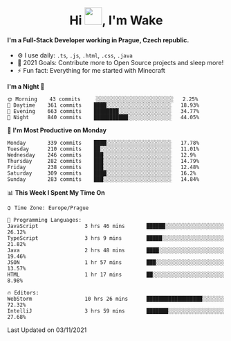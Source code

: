 <h1 align="center">Hi <img src="https://raw.githubusercontent.com/MrWakeCZ/MrWakeCZ/master/Hi.gif" width="40px" />, I'm Wake</h1>

#### I'm a Full-Stack Developer working in Prague, Czech republic.
- ⚙️ I use daily: `.ts`, `.js`, `.html`, `.css`, `.java`
- 🥅 2021 Goals: Contribute more to Open Source projects and sleep more!
- ⚡ Fun fact: Everything for me started with Minecraft

<!--START_SECTION:waka-->
**I'm a Night 🦉** 

```text
🌞 Morning    43 commits     ░░░░░░░░░░░░░░░░░░░░░░░░░   2.25% 
🌆 Daytime    361 commits    ████░░░░░░░░░░░░░░░░░░░░░   18.93% 
🌃 Evening    663 commits    ████████░░░░░░░░░░░░░░░░░   34.77% 
🌙 Night      840 commits    ███████████░░░░░░░░░░░░░░   44.05%

```
📅 **I'm Most Productive on Monday** 

```text
Monday       339 commits    ████░░░░░░░░░░░░░░░░░░░░░   17.78% 
Tuesday      210 commits    ██░░░░░░░░░░░░░░░░░░░░░░░   11.01% 
Wednesday    246 commits    ███░░░░░░░░░░░░░░░░░░░░░░   12.9% 
Thursday     282 commits    ███░░░░░░░░░░░░░░░░░░░░░░   14.79% 
Friday       238 commits    ███░░░░░░░░░░░░░░░░░░░░░░   12.48% 
Saturday     309 commits    ████░░░░░░░░░░░░░░░░░░░░░   16.2% 
Sunday       283 commits    ███░░░░░░░░░░░░░░░░░░░░░░   14.84%

```


📊 **This Week I Spent My Time On** 

```text
⌚︎ Time Zone: Europe/Prague

💬 Programming Languages: 
JavaScript               3 hrs 46 mins       ██████░░░░░░░░░░░░░░░░░░░   26.12% 
TypeScript               3 hrs 9 mins        █████░░░░░░░░░░░░░░░░░░░░   21.82% 
Java                     2 hrs 48 mins       ████░░░░░░░░░░░░░░░░░░░░░   19.46% 
JSON                     1 hr 57 mins        ███░░░░░░░░░░░░░░░░░░░░░░   13.57% 
HTML                     1 hr 17 mins        ██░░░░░░░░░░░░░░░░░░░░░░░   8.98%

🔥 Editors: 
WebStorm                 10 hrs 26 mins      ██████████████████░░░░░░░   72.32% 
IntelliJ                 3 hrs 59 mins       ███████░░░░░░░░░░░░░░░░░░   27.68%

```


 Last Updated on 03/11/2021
<!--END_SECTION:waka-->
